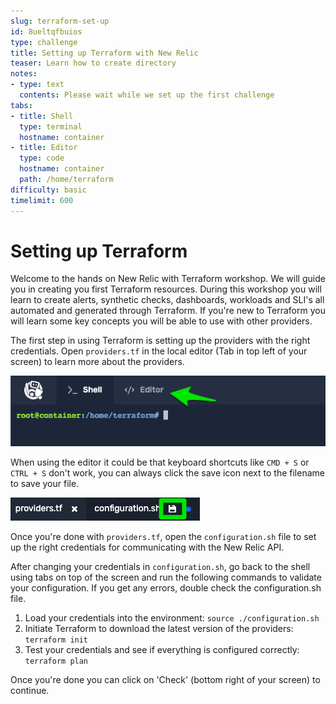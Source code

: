 ```yaml
---
slug: terraform-set-up
id: 8ueltqfbuios
type: challenge
title: Setting up Terraform with New Relic
teaser: Learn how to create directory
notes:
- type: text
  contents: Please wait while we set up the first challenge
tabs:
- title: Shell
  type: terminal
  hostname: container
- title: Editor
  type: code
  hostname: container
  path: /home/terraform
difficulty: basic
timelimit: 600
---
```


Setting up Terraform
==============

Welcome to the hands on New Relic with Terraform workshop. We will guide you in creating you first Terraform resources. During this workshop you will learn to create alerts, synthetic checks, dashboards, workloads and SLI's all automated and generated through Terraform. If you're new to Terraform you will learn some key concepts you will be able to use with other providers.

The first step in using Terraform is setting up the providers with the right credentials. Open `providers.tf` in the local editor (Tab in top left of your screen) to learn more about the providers.

![Editor pane](https://raw.githubusercontent.com/kidk/futurestack2022-terraform/main/01-terraform-set-up/editor.png)

When using the editor it could be that keyboard shortcuts like `CMD + S` or `CTRL + S` don't work, you can always click the save icon next to the filename to save your file.

![Save icon](https://raw.githubusercontent.com/kidk/futurestack2022-terraform/main/01-terraform-set-up/save.png)

Once you're done with `providers.tf`, open the `configuration.sh` file to set up the right credentials for communicating with the New Relic API.

After changing your credentials in `configuration.sh`, go back to the shell using tabs on top of the screen and run the following commands to validate your configuration. If you get any errors, double check the configuration.sh file.

1) Load your credentials into the environment: `source ./configuration.sh`
2) Initiate Terraform to download the latest version of the providers: `terraform init`
3) Test your credentials and see if everything is configured correctly: `terraform plan`

Once you're done you can click on 'Check' (bottom right of your screen) to continue.
